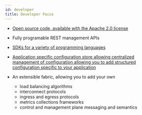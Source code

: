 ```yaml
---
id: developer
title: Developer Focus
---
```


* [Open source code, available with the Apache 2.0 license](https://github.com/openziti)
* Fully programable REST management APIs
* [SDKs for a variety of programming languages](../core-concepts/clients/sdks)
* [Application specific configuration store allowing centralized management of configuration allowing you to add structured configuration specific to your application](/docs/core-concepts/config-store/overview)
* An extensible fabric, allowing you to add your own 

    * load balancing algorithms
    * interconnect protocols
    * ingress and egress protocols
    * metrics collections frameworks
    * control and management plane messaging and semantics   